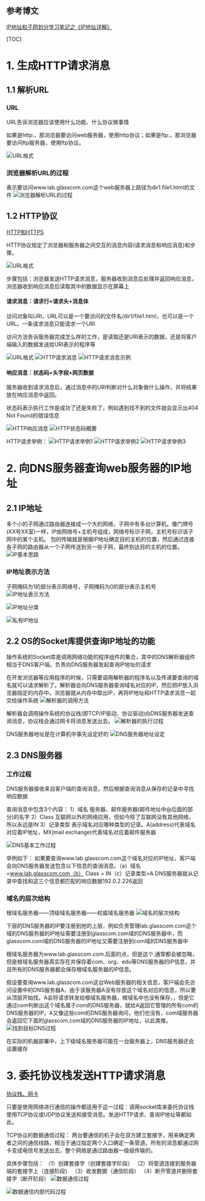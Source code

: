 ## 参考博文
[IP地址和子网划分学习笔记之《IP地址详解》](https://blog.51cto.com/6930123/2112403)

[TOC]

# 1. 生成HTTP请求消息
## 1.1 解析URL
### URL
URL告诉浏览器应该使用什么功能、什么协议做事情

如果是http:，那浏览器要访问web服务器，使用http协议；如果是ftp:，那浏览器要访问ftp服务器，使用ftp协议。

![URL格式](./pic/web浏览器_URL格式.png)

### 浏览器解析URL的过程
表示要访问www.lab.glasscom.com这个web服务器上路径为dir1.file1.html的文件
![浏览器解析URL的过程](./pic/web浏览器_浏览器解析URL的过程.png)


## 1.2 HTTP协议
[HTTP和HTTPS](./HTTP和HTTPS.md)

HTTP协议规定了浏览器和服务器之间交互的消息内容(请求消息和响应消息)和步骤。

![URL格式](./pic/web浏览器_HTTP基本思路.png)

步骤包括：浏览器发送HTTP请求消息，服务器收到消息后处理并返回响应消息，浏览器收到响应消息后读取其中的数据显示在屏幕上

#### 请求消息：请求行+请求头+消息体
访问对象叫URI，URL可以是一个要访问的文件名/dir1/file1.html，也可以是一个URL。一条请求消息只能请求一个URI

访问方法告诉服务器完成怎么样的工作，是读取还是URI表示的数据，还是将客户端输入的数据发送给URI表示的程序等

![URL格式](./pic/web浏览器_HTTP请求方法.png)
![HTTP请求消息](./pic/web浏览器_HTTP请求消息.png)
![HTTP请求消息示例](./pic/web浏览器_HTTP请求消息示例.png)

#### 响应消息：状态码+头字段+网页数据
服务器收到请求消息后，通过消息中的URI判断对什么对象做什么操作，并将结果放在响应消息中返回。

状态码表示执行工作是成功了还是失败了，例如遇到找不到的文件就会显示出404 Not Found的错误信息

![HTTP响应消息](./pic/web浏览器_HTTP响应消息.png)
![HTTP状态码概要](./pic/web浏览器_HTTP状态码概要.png)

HTTP请求举例：
![HTTP请求举例1](./pic/web浏览器_HTTP请求举例1.png)
![HTTP请求举例2](./pic/web浏览器_HTTP请求举例2.png)
![HTTP请求举例3](./pic/web浏览器_HTTP请求举例3.png)

# 2. 向DNS服务器查询web服务器的IP地址
## 2.1 IP地址
多个小的子网通过路由器连接成一个大的网络，子网中有多台计算机。像门牌号(XX号XX室)一样，IP由网络号+主机号组成，网络号标识子网，主机号标识该子网中的某个主机。
包的传输就是根据IP地址确定目的主机的位置，然后通过连接各子网的路由器从一个子网传送到另一些子网，最终到达目的主机的位置。
![IP基本思路](./pic/web浏览器_IP基本思路.png)

### IP地址表示方法
子网掩码为1的部分表示网络号，子网掩码为0的部分表示主机号
![IP地址表示方法](./pic/web浏览器_IP地址表示方法.png)

![IP地址分类](./pic/web浏览器_IP地址分类.png)

![私有IP地址](./pic/web浏览器_私有IP地址.png)

## 2.2 OS的Socket库提供查询IP地址的功能
操作系统的Socket库是调用网络功能的程序组件的集合，其中的DNS解析器组件相当于DNS客户端，负责向DNS服务器发起查询IP地址的请求


在开发浏览器等应用程序的时候，只需要调用解析器的程序名以及传递要查询的域名就可以请求解析了。解析器会向DNS服务器查询域名对应的IP，然后把IP放入浏览器指定的内存中。浏览器就从内存中取出IP，再将IP地址和HTTP请求消息一起交给操作系统
![解析器的调用方法](./pic/web浏览器_解析器的调用方法.png)

解析器会调用操作系统的协议栈(即TCP/IP驱动、协议驱动)向DNS服务器发送查询消息，协议栈会通过网卡将消息发送出去。
![解析器的执行过程](./pic/web浏览器_解析器的执行过程.png)

DNS服务器地址是在计算机中事先设定好的
![DNS服务器地址设定](./pic/web浏览器_DNS服务器地址设定.png)

## 2.3 DNS服务器
### 工作过程
DNS服务器接收来自客户端的查询消息，然后根据查询消息从保存的记录中寻找响应数据

查询消息中包含3个内容：
1）域名
服务器、邮件服务器(邮件地址中@后面的部分)的名字
2）Class
互联网以外的网络应用，但如今除了互联网没有其他网络，所以永远是IN
3）记录类型
表示域名对应哪种类型的记录。A(address)代表域名对应着IP地址，MX(mail exchange)代表域名对应着邮件服务器

![DNS基本工作过程](./pic/web浏览器_DNS基本工作过程.png)

举例如下：
如果要查询www.lab.glasscom.com这个域名对应的IP地址，客户端会向DNS服务器发送包含以下信息的查询消息。（a）域名=www.lab.glasscom.com（b） Class = IN（c）记录类型=A
DNS服务器就从记录中查找和这三个信息都匹配的响应数据192.0.2.226返回

### 域名的层次结构
根域名服务器——顶级域名服务器——权威域名服务器
![域名的层次结构](./pic/web浏览器_域名的层次结构.png)

下层的DNS服务器的IP要注册到他的上层，例如负责管理lab.glasscom.com这个域的DNS服务器的IP地址需要注册到glasscom.com域的DNS服务器中，而glasscom.com域的DNS服务器的IP地址又需要注册到com域的DNS服务器中

根域名服务器为www.lab.glasscom.com.后面的点，但是这个.通常都会被忽略，但是根域名服务器真实存在并保存着com、org、edu等DNS服务器的IP信息，并且所有的DNS服务器都会保存根域名服务器的IP信息。


假设要查询www.lab.glasscom.com这台Web服务器的相关信息，客户端会先访问设置中的DNS服务器A，由于该服务器A没有存放这个域名对应的信息，所以要从顶层开始找。A会将请求转发给根域名服务器，根域名中也没有保存，，但是它通过com判断出这个域名属于com的DNS服务器，就给A返回它管理的所有com的DNS服务器的IP，A又像这些com的DNS服务器询问，他们也没有，com域服务器会返回它下面的glasscom.com域的DNS服务器的IP地址，以此类推。
![找到目标DNS过程](./pic/web浏览器_找到目标DNS过程.png)

在实际的机器部署中，上下级域名服务器可能在一台服务器上，DNS服务器还会设置缓存

# 3. 委托协议栈发送HTTP请求消息
[协议栈、网卡](./协议栈、网卡.md)

只要是使用网络进行通信的操作都适用于这一过程：调用socket库来委托协议栈使用TCP协议或UDP协议发送和接受消息。发送HTTP请求、查询IP地址等都如此。

TCP协议的数据通信过程：
两台要通信的机子会在双方建立套接字，用来确定两者之间的通信线路，相当于通过指定两个入口确定一条管道。所有的消息都通过网卡变成电信号发送出去，整个网络是通过路由器一级级传输的。

具体步骤包括：
（1）创建套接字（创建套接字阶段）
（2）将管道连接到服务器端的套接字上（连接阶段）
（3）收发数据（通信阶段）
（4）断开管道并删除套接字（断开阶段）
![数据通信过程](./pic/web浏览器_数据通信过程.png)

![数据通信内部代码过程](./pic/web浏览器_数据通信内部代码过程.png)
